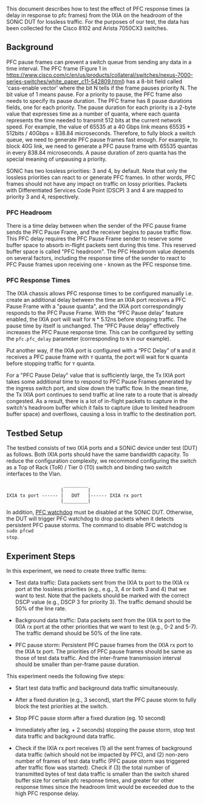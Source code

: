 This document describes how to test the effect of PFC response times (a delay in response to pfc frames) from the IXIA on the headroom of the SONiC DUT for lossless traffic. For the purposes of our test, the data has been collected for the Cisco 8102 and Arista 7050CX3 switches. 

## Background
PFC pause frames can prevent a switch queue from sending any data in a time interval. The PFC frame (Figure 1 in https://www.cisco.com/c/en/us/products/collateral/switches/nexus-7000-series-switches/white_paper_c11-542809.html) has a 8-bit field called 'cass-enable vector' where the bit N tells if the frame pauses priority N. The bit value of 1 means pause. For a priority to pause, the PFC frame also needs to specify its pause duration. The PFC frame has 8 pause durations fields, one for each priority. The pause duration for each priority is a 2-byte value that expresses time as a number of quanta, where each quanta represents the time needed to transmit 512 bits at the current network speed. For example, the value of 65535 at a 40 Gbps link means 65535 * 512bits / 40Gbps = 838.84 microseconds. Therefore, to fully block a switch queue, we need to generate PFC pause frames fast enough. For example, to block 40G link, we need to generate a PFC pause frame with 65535 quantas in every 838.84 microseconds. A pause duration of zero quanta has the special meaning of unpausing a priority.

SONiC has two lossless priorities: 3 and 4, by default. Note that only the lossless priorities can react to or generate PFC frames. In other words, PFC frames should not have any impact on traffic on lossy priorities. Packets with Differentiated Services Code Point (DSCP) 3 and 4 are mapped to priority 3 and 4, respectively.

### PFC Headroom
There is a time delay between when the sender of the PFC pause frame sends the PFC Pause Frame, and the receiver begins to pause traffic flow. This PFC delay requires the PFC Pause Frame sender to reserve some buffer space to absorb in-flight packets sent during this time. This reserved buffer space is called "PFC headroom". The PFC Headroom value depends on several factors, including the response time of the sender to react to PFC Pause frames upon receiving one - known as the PFC response time. 

### PFC Response Times
The IXIA chassis allows PFC response times to be configured manually i.e. create an additional delay between the time an IXIA port receives a PFC Pause Frame with a "pause quanta", and the IXIA port correspondingly responds to the PFC Pause Frame. With the “PFC Pause delay” feature enabled, the IXIA port will wait for `N` * 5.12ns before stopping traffic.  The pause time by itself is unchanged.  The “PFC Pause delay” effectively increases the PFC Pause response time. This can be configured by setting the <code>pfc.pfc_delay</code> parameter (corresponding to `N` in our example).  

Put another way, if the IXIA port is configured with a “PFC Delay” of `N` and it receives a PFC pause frame with `Y` quanta, the port will wait for `N` quanta before stopping traffic for `Y` quanta. 

For a "PFC Pause Delay" value that is sufficiently large, the Tx IXIA port takes some additional time to respond to PFC Pause Frames generated by the ingress switch port, and slow down the traffic flow. In the mean time, the Tx IXIA port continues to send traffic at line rate to a route that is already congested. As a result, there is a lot of in-flight packets to capture in the switch's headroom buffer which it fails to capture (due to limited headroom buffer space) and overflows, causing a loss in traffic to the destination port.

## Testbed Setup
The testbed consists of two IXIA ports and a SONiC device under test (DUT) as follows. Both IXIA ports should have the same bandwidth capacity. To reduce the configuration complexity, we recommond configuring the switch as a Top of Rack (ToR) / Tier 0 (T0) switch and binding two switch interfaces to the Vlan.

```
                     _________
                    |         |
IXIA tx port ------ |   DUT   |------ IXIA rx port
                    |_________|
```
In addition, [PFC watchdog](https://github.com/sonic-net/SONiC/wiki/PFC-Watchdog-Design) must be disabled at the SONiC DUT. Otherwise, the DUT will trigger PFC watchdog to drop packets when it detects persistent PFC pause storms. The command to disable PFC watchdog is <code>sudo pfcwd stop</code>.

## Experiment Steps
In this experiment, we need to create three traffic items:

- Test data traffic: Data packets sent from the IXIA tx port to the IXIA rx port at the lossless priorities (e.g., e.g., 3, 4 or both 3 and 4) that we want to test. Note that the packets should be marked with the correct DSCP value (e.g., DSCP 3 for priority 3). The traffic demand should be 50% of the line rate.

- Background data traffic: Data packets sent from the IXIA tx port to the IXIA rx port at the other priorities that we want to test (e.g., 0-2 and 5-7). The traffic demand should be 50% of the line rate.

- PFC pause storm: Persistent PFC pause frames from the IXIA rx port to the IXIA tx port. The priorities of PFC pause frames should be same as those of test data traffic. And the inter-frame transmission interval should be smaller than per-frame pause duration.

This experiment needs the following five steps:

- Start test data traffic and background data traffic simultaneously.

- After a fixed duration (e.g., 3 second), start the PFC pause storm to fully block the test priorities at the switch.

- Stop PFC pause storm after a fixed duration (eg. 10 second)

- Immediately after (eg. + 2 seconds) stopping the pause storm, stop test data traffic and background data traffic.

- Check if the IXIA rx port receives (1) all the sent frames of background data traffic (which should not be impacted by PFC), and (2) non-zero number of frames of test data traffic (PFC pause storm was triggered after traffic flow was started). Check if (3) the total number of transmitted bytes of test data traffic is smaller than the switch shared buffer size for certain pfc response times, and greater for other response times since the headroom limit would be exceeded due to the high PFC response delay.
